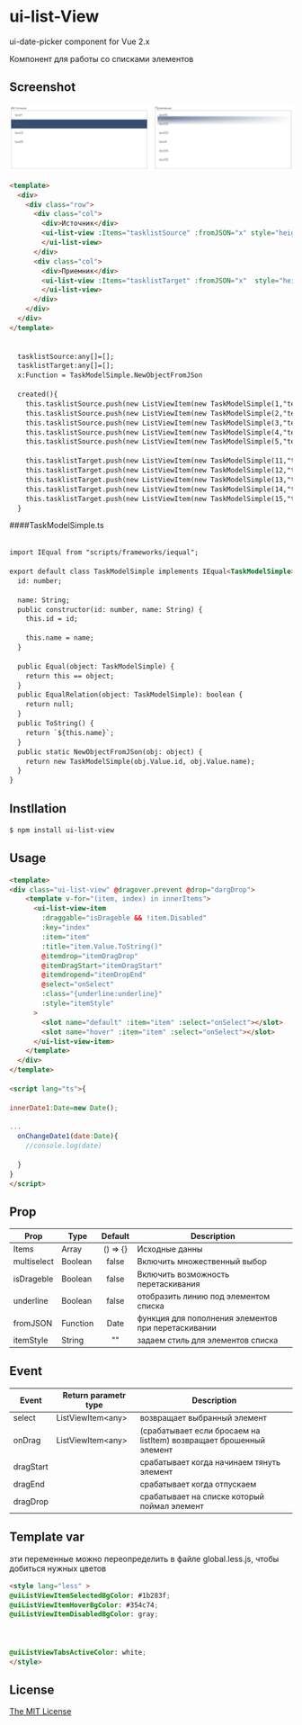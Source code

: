 # ui-list-View

ui-date-picker component for Vue 2.x
 
Компонент для работы со списками элементов


## Screenshot

![screenshot](Screenshot_1.png)
```html
<template>
  <div>
    <div class="row">
      <div class="col">
        <div>Источник</div>
        <ui-list-view :Items="tasklistSource" :fromJSON="x" style="height:100%; border:1px solid #ccc" isDrageble>
        </ui-list-view>
      </div>
      <div class="col">
        <div>Приемник</div>
        <ui-list-view :Items="tasklistTarget" :fromJSON="x"  style="height:100%; border:1px solid #ccc" isDrageble>
        </ui-list-view>
      </div>
    </div>
  </div>
</template>


  tasklistSource:any[]=[];
  tasklistTarget:any[]=[];
  x:Function = TaskModelSimple.NewObjectFromJSon

  created(){
    this.tasklistSource.push(new ListViewItem(new TaskModelSimple(1,"text1"),false,false))
    this.tasklistSource.push(new ListViewItem(new TaskModelSimple(2,"text2"),false,false))
    this.tasklistSource.push(new ListViewItem(new TaskModelSimple(3,"text3"),false,false))
    this.tasklistSource.push(new ListViewItem(new TaskModelSimple(4,"text4"),false,false))
    this.tasklistSource.push(new ListViewItem(new TaskModelSimple(5,"text5"),false,false))

    this.tasklistTarget.push(new ListViewItem(new TaskModelSimple(11,"text11"),false,false))
    this.tasklistTarget.push(new ListViewItem(new TaskModelSimple(12,"text12"),false,false))
    this.tasklistTarget.push(new ListViewItem(new TaskModelSimple(13,"text13"),false,false))
    this.tasklistTarget.push(new ListViewItem(new TaskModelSimple(14,"text14"),false,false))
    this.tasklistTarget.push(new ListViewItem(new TaskModelSimple(15,"text15"),false,false))
  }
```


####TaskModelSimple.ts
```html

import IEqual from "scripts/frameworks/iequal";

export default class TaskModelSimple implements IEqual<TaskModelSimple> {
  id: number;

  name: String;
  public constructor(id: number, name: String) {
    this.id = id;

    this.name = name;
  }

  public Equal(object: TaskModelSimple) {
    return this == object;
  }
  public EqualRelation(object: TaskModelSimple): boolean {
    return null;
  }
  public ToString() {
    return `${this.name}`;
  }
  public static NewObjectFromJSon(obj: object) {
    return new TaskModelSimple(obj.Value.id, obj.Value.name);
  }
}
```

## Instllation

```bash
$ npm install ui-list-view
```

## Usage

```html
<template>
<div class="ui-list-view" @dragover.prevent @drop="dargDrop">
    <template v-for="(item, index) in innerItems">
      <ui-list-view-item
        :draggable="isDrageble && !item.Disabled"
        :key="index"
        :item="item"
        :title="item.Value.ToString()"
        @itemdrop="itemDragDrop"
        @itemDragStart="itemDragStart"
        @itemdropend="itemDropEnd"
        @select="onSelect"
        :class="{underline:underline}"
        :style="itemStyle"
      >
        <slot name="default" :item="item" :select="onSelect"></slot>
        <slot name="hover" :item="item" :select="onSelect"></slot>
      </ui-list-view-item>
    </template>
  </div>
</template>

<script lang="ts">{

innerDate1:Date=new Date();

...
  onChangeDate1(date:Date){
    //console.log(date)
    
  }
}
</script>

```
## Prop

| Prop                  | Type               | Default     | Description                              |
|-----------------------|--------------------|:-----------:|---------------------------------------|
| Items                 | Array              | () => {}    | Исходные данны                       |
| multiselect           | Boolean            | false       | Включить множественный выбор          |
| isDrageble            | Boolean            | false       | Включить возможность перетаскивания   |
| underline             | Boolean            | false       | отобразить линию под элементом списка |
| fromJSON              | Function           | Date        | функция для пополнения элементов при перетаскивании | 
| itemStyle             | String             | ""          | задаем стиль для элементов списка     |



## Event

| Event                 | Return parametr type | Description                              |
|-----------------------|----------------------|------------------------------------------|
| select                | ListViewItem\<any>    | возвращает выбранный элемент             |
| onDrag                | ListViewItem\<any>    | (срабатывает если бросаем на listItem) возвращает брошенный элемент       |
| dragStart             |    | срабатывает когда начинаем тянуть элемент       |
| dragEnd               |    | срабатывает когда отпускаем      |
| dragDrop              |     | срабатывает на списке который поймал элемент      |



## Template var

эти переменные можно переопределить в файле global.less.js, чтобы добиться нужных цветов

```html
<style lang="less" >
@uiListViewItemSelectedBgColor: #1b283f;
@uiListViewItemHoverBgColor: #354c74;
@uiListViewItemDisabledBgColor: gray;



@uiListViewTabsActiveColor: white;
</style>
```


## License

[The MIT License](http://opensource.org/licenses/MIT)

